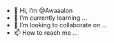 - 👋 Hi, I’m @Awaaalon
- 🌱 I’m currently learning ...
- 💞️ I’m looking to collaborate on ...
- 📫 How to reach me ...

<!---
Awaaalon/Awaaalon is a ✨ special ✨ repository because its `README.md` (this file) appears on your GitHub profile.
You can click the Preview link to take a look at your changes.
--->
